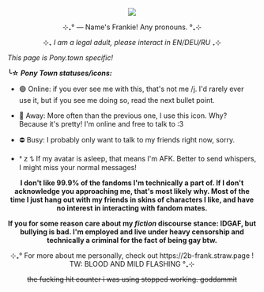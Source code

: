 <p align="center"> <img src="https://media.tenor.com/fd9lBXWj-i0AAAAj/postal2-sign-my-petition.gif"/> </p>
<p style=""></p>
<div class="sc-1ye87qi-0 bCBphS"><p align="center">⊹₊° ― Name's Frankie! Any pronouns. °₊⊹</p> 
<div class="sc-1ye87qi-0 bCBphS"><p align="center">⊹₊ <em>I am a legal adult, please interact in EN/DEU/RU</em> ₊⊹</p>
<p style=""><em>This page is Pony.town specific!</em></p>
<p style=""></p><p style=""><strong><span>╰☆</span> <em>Pony Town statuses/icons:</em></strong></p>
<ul><li><p style="">🟢 Online: if you ever see me with this, that's not me /j. I'd rarely ever use it, but if you see me doing so, read the next bullet point. </p></li>
<li><p style="">🌙 Away: More often than the previous one, I use this icon. Why? Because it's pretty! I'm online and free to talk to :3 </p></li>
<li><p style="">⛔ Busy: I probably only want to talk to my friends right now, sorry.</p></li>
<li><p style=""><span>ᶻ 𝗓 𐰁</span> If my avatar is asleep, that means I'm AFK. Better to send whispers, I might miss your normal messages!</p><p style=""></p></li></ul>
  <p style=""></p>
  <p align="center"><strong>I don't like 99.9% of the fandoms I'm technically a part of. If I don't acknowledge you approaching me, that's most likely why. Most of the time I just hang out with my friends in skins of characters I like, and have no interest in interacting with fandom mates.</strong></p>
  <p align="center"><strong>If you for some reason care about my <em>fiction</em> discourse stance: IDGAF, but bullying is bad. I'm employed and live under heavy censorship and technically a criminal for the fact of being gay btw.</strong></p>
<p style=""></p>
<p align="center">⊹₊° For more about me personally, check out https://2b-frank.straw.page ! TW: BLOOD AND MILD FLASHING °₊⊹</p></div>
<p align="center"><s>the fucking hit counter i was using stopped working. goddammit</s></p></div>
